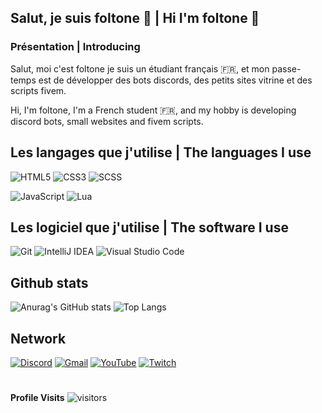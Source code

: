 ## Salut, je suis foltone 👋 | Hi I'm foltone 👋

### Présentation | Introducing
Salut, moi c'est foltone je suis un étudiant français 🇫🇷, et mon passe-temps est de développer des bots discords, des petits sites vitrine et des scripts fivem.

Hi, I'm foltone, I'm a French student 🇫🇷, and my hobby is developing discord bots, small websites and fivem scripts.

## Les langages que j'utilise | The languages I use
![HTML5](https://img.shields.io/badge/html5-%23E34F26.svg?style=for-the-badge&logo=html5&logoColor=white)
![CSS3](https://img.shields.io/badge/css3-%231572B6.svg?style=for-the-badge&logo=css3&logoColor=white)
![SCSS](https://img.shields.io/badge/SASS-hotpink.svg?style=for-the-badge&logo=SASS&logoColor=white)

![JavaScript](https://img.shields.io/badge/javascript-%23323330.svg?style=for-the-badge&logo=javascript&logoColor=%23F7DF1E)
![Lua](https://img.shields.io/badge/lua-%232C2D72.svg?style=for-the-badge&logo=lua&logoColor=white)

## Les logiciel que j'utilise | The software I use
![Git](https://img.shields.io/badge/git-%23F05033.svg?style=for-the-badge&logo=git&logoColor=white)
![IntelliJ IDEA](https://img.shields.io/badge/IntelliJIDEA-000000.svg?style=for-the-badge&logo=intellij-idea&logoColor=white)
![Visual Studio Code](https://img.shields.io/badge/Visual%20Studio%20Code-0078d7.svg?style=for-the-badge&logo=visual-studio-code&logoColor=white)

## Github stats
![Anurag's GitHub stats](https://github-readme-stats.vercel.app/api?username=foltone&show_icons=true&theme=algolia) ![Top Langs](https://github-readme-stats.vercel.app/api/top-langs/?username=foltone&layout=compact&theme=algolia)

## Network
[![Discord](https://img.shields.io/badge/Discord-%237289DA.svg?style=for-the-badge&logo=discord&logoColor=white)](https://discord.com/invite/X9ReemrhKh)
[![Gmail](https://img.shields.io/badge/Gmail-D14836?style=for-the-badge&logo=gmail&logoColor=white)](https://mail.google.com/mail/u/4/?hl=fr&tf=cm&fs=1&to=foltonedev@gmail.com)
[![YouTube](https://img.shields.io/badge/YouTube-%23FF0000.svg?style=for-the-badge&logo=YouTube&logoColor=white)](https://www.youtube.com/channel/UCMbP42Mqwk3hwjp4ClZjeng)
[![Twitch](https://img.shields.io/badge/twitch-%239146FF.svg?style=for-the-badge&logo=Twitch&logoColor=white)](https://www.twitch.tv/foltone)

#
**Profile Visits**
![visitors](https://visitor-badge.glitch.me/badge?page_id=foltone.foltone)
